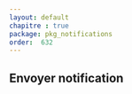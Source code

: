 ```yaml
---
layout: default
chapitre : true
package: pkg_notifications
order:  632
---
```


## Envoyer notification

<!-- TODO backend-3 : pkg_notifications - Envoyer notification -->